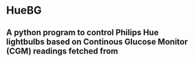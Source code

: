 <H1><b>HueBG</b></H1>
<H2>A python program to control Philips Hue lightbulbs based on Continous Glucose Monitor (CGM) readings fetched from <sugarmate.io> </H2>
